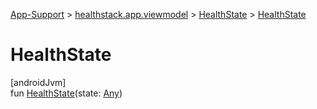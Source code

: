 
[App-Support](../../../index.html) > [healthstack.app.viewmodel](../index.html) > [HealthState](index.html) > [HealthState](-health-state.html)



# HealthState



[androidJvm]\
fun [HealthState](-health-state.html)(state: [Any](https://kotlinlang.org/api/latest/jvm/stdlib/kotlin/-any/index.html))




